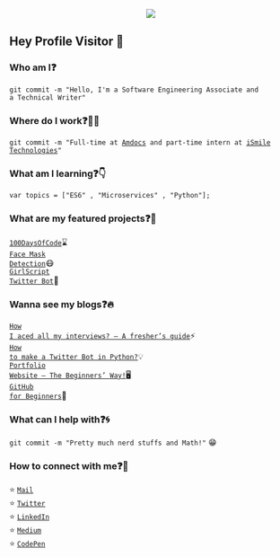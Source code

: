 <p align="center">
  <img src="https://github.com/chandrikadeb7/chandrikadeb7/blob/master/readme.gif">
</p>
 
## Hey Profile Visitor :eyes:

### Who am I:question: 
<code>git commit -m "Hello, I'm a Software Engineering Associate and a Technical Writer"</code>

### Where do I work:question::woman_technologist:
<code>git commit -m "Full-time at [Amdocs](https://www.amdocs.com/) and part-time intern at [iSmile Technologies](https://www.ismiletechnologies.com/)"</code>
  
### What am I learning:question::point_down:	
<code>var topics = ["ES6" , "Microservices" , "Python"];</code>

### What are my featured projects:question::rocket:
<code>[100DaysOfCode](https://github.com/chandrikadeb7/100DaysOfCode)</code>:hourglass:     
<code>[Face Mask Detection](https://github.com/chandrikadeb7/Face-Mask-Detection)</code>:mask:  
<code>[GirlScript Twitter Bot](https://github.com/chandrikadeb7/Girlscript-Twitter-Bot)</code>:robot:     

### Wanna see my blogs:question::fire:
<code>[How I aced all my interviews? — A fresher’s guide](https://medium.com/coderbyte/how-i-aced-all-my-interviews-a-freshers-guide-b8a0b1b2694f)</code>:zap:  
<code>[How to make a Twitter Bot in Python?](https://www.geeksforgeeks.org/how-to-make-a-twitter-bot-in-python/)</code>:bulb:  
<code>[Portfolio Website — The Beginners’ Way!](https://medium.com/analytics-vidhya/portfolio-website-the-beginners-way-d43be855217e)</code>:desktop_computer:	     
<code>[GitHub for Beginners](https://medium.com/analytics-vidhya/github-for-beginners-bb1b6d9911a4)</code>:beginner:     

### What can I help with:question::cyclone:
<code>git commit -m "Pretty much nerd stuffs and Math!"</code> :grin:

### How to connect with me:question::email:
:star: <code>[Mail](mailto:chandrikadeb7@gmail.com)</code>    
:star: <code>[Twitter](https://twitter.com/chandrikadeb7)</code>  
:star: <code>[LinkedIn](https://www.linkedin.com/in/chandrika-deb/)</code>  
:star: <code>[Medium](https://medium.com/@chandrikadeb7)</code>  
:star: <code>[CodePen](https://codepen.io/chandrikadeb7)</code>  
